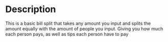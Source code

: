 # Description 

This is a basic bill split that takes any amount you input and splits the amount equally with the amount of people you input. Giving you how much each person pays, as well as tips each person have to pay
